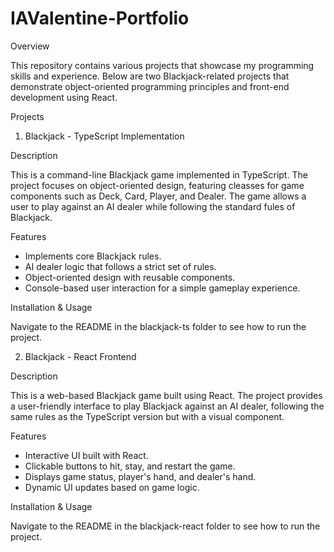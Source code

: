 # IAValentine-Portfolio
Overview

This repository contains various projects that showcase my programming skills and experience. Below are two Blackjack-related projects that demonstrate object-oriented programming principles and front-end development using React.

Projects

1. Blackjack - TypeScript Implementation

Description

This is a command-line Blackjack game implemented in TypeScript. The project focuses on object-oriented design, featuring cleasses for game components such as Deck, Card, Player, and Dealer. The game allows a user to play against an AI dealer while following the standard fules of Blackjack.

Features

* Implements core Blackjack rules.
* AI dealer logic that follows a strict set of rules.
* Object-oriented design with reusable components.
* Console-based user interaction for a simple gameplay experience.

Installation & Usage 

Navigate to the README in the blackjack-ts folder to see how to run the project.

2. Blackjack - React Frontend

Description

This is a web-based Blackjack game built using React. The project provides a user-friendly interface to play Blackjack against an AI dealer, following the same rules as the TypeScript version but with a visual component.

Features

* Interactive UI built with React.
* Clickable buttons to hit, stay, and restart the game.
* Displays game status, player's hand, and dealer's hand.
* Dynamic UI updates based on game logic.

Installation & Usage 

Navigate to the README in the blackjack-react folder to see how to run the project.


